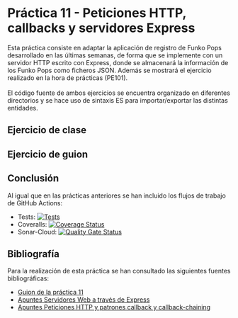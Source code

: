 # Práctica 11 - Peticiones HTTP, callbacks y servidores Express
Esta práctica consiste en adaptar la aplicación de registro de Funko Pops desarrollado en las últimas semanas, de forma que se implemente con un servidor HTTP escrito con Express, donde se almacenará la información de los Funko Pops como ficheros JSON. Además se mostrará el ejercicio realizado en la hora de prácticas (PE101).
\
\
El código fuente de ambos ejercicios se encuentra organizado en diferentes directorios y se hace uso de sintaxis ES para importar/exportar las distintas entidades.
## Ejercicio de clase

## Ejercicio de guion

## Conclusión
Al igual que en las prácticas anteriores se han incluido los flujos de trabajo de GitHub Actions:
* Tests: [![Tests](https://github.com/ULL-ESIT-INF-DSI-2223/ull-esit-inf-dsi-22-23-prct11-http-express-funko-app-PablodlFR/actions/workflows/node.js.yml/badge.svg)](https://github.com/ULL-ESIT-INF-DSI-2223/ull-esit-inf-dsi-22-23-prct11-http-express-funko-app-PablodlFR/actions/workflows/node.js.yml)
* Coveralls: [![Coverage Status](https://coveralls.io/repos/github/ULL-ESIT-INF-DSI-2223/ull-esit-inf-dsi-22-23-prct11-http-express-funko-app-PablodlFR/badge.svg?branch=main)](https://coveralls.io/github/ULL-ESIT-INF-DSI-2223/ull-esit-inf-dsi-22-23-prct11-http-express-funko-app-PablodlFR?branch=main)
* Sonar-Cloud: [![Quality Gate Status](https://sonarcloud.io/api/project_badges/measure?project=ULL-ESIT-INF-DSI-2223_ull-esit-inf-dsi-22-23-prct11-http-express-funko-app-PablodlFR&metric=alert_status)](https://sonarcloud.io/summary/new_code?id=ULL-ESIT-INF-DSI-2223_ull-esit-inf-dsi-22-23-prct11-http-express-funko-app-PablodlFR)
## Bibliografía
Para la realización de esta práctica se han consultado las siguientes fuentes bibliográficas:
* [Guion de la práctica 11](https://ull-esit-inf-dsi-2223.github.io/prct11-http-express-funko-app/)
* [Apuntes Servidores Web a través de Express](https://ull-esit-inf-dsi-2223.github.io/nodejs-theory/nodejs-express.html)
* [Apuntes Peticiones HTTP y patrones callback y callback-chaining](https://ull-esit-inf-dsi-2223.github.io/nodejs-theory/nodejs-http-callback-pattern.html)